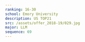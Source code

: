 ```yaml
---
ranking: 16-30
school: Emory University
description: US TOP21
src: /assets/offer_2018-19/029.jpg
major: LLM
sequence: 69
---
```

